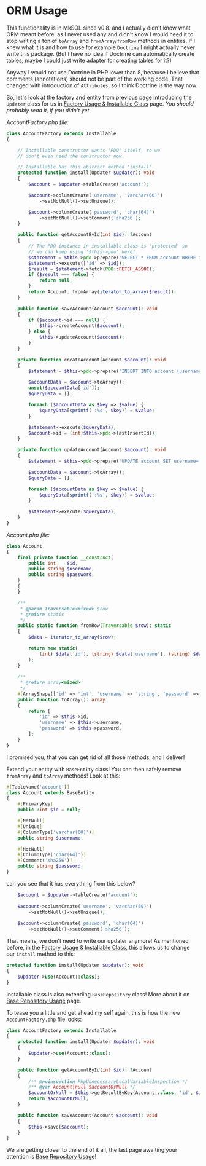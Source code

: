 # ORM Usage

This functionality is in MkSQL since v0.8. and I actually didn't know what ORM meant before, as I never used any and
didn't know I would need it to stop writing a ton of `toArray` and `fromArray`/`fromRow` methods in entities. If I knew
what it is and how to use for example `Doctrine`
I might actually never write this package. (But I have no idea if Doctrine can automatically create tables, maybe I
could just write adapter for creating tables for it?)

Anyway I would not use Doctrine in PHP lower than 8, because I believe that comments (annotations) should not be part of
the working code. That changed with introduction of `Attributes`, so I think Doctrine is the way now.

So, let's look at the factory and entity from previous page introducing the
`Updater` class for us in
[Factory Usage & Installable Class](usage-factory-installable.md)
page. *You should probably read it, if you didn't yet.*

*AccountFactory.php file:*

```php
class AccountFactory extends Installable
{

    // Installable constructor wants 'PDO' itself, so we
    // don't even need the constructor now.

    // Installable has this abstract method 'install'
    protected function install(Updater $updater): void
    {
        $account = $updater->tableCreate('account');

        $account->columnCreate('username', 'varchar(60)')
            ->setNotNull()->setUnique();

        $account->columnCreate('password', 'char(64)')
            ->setNotNull()->setComment('sha256');
    }

    public function getAccountById(int $id): ?Account
    {
        // The PDO instance in installable class is 'protected' so
        // we can keep using '$this->pdo' here!
        $statement = $this->pdo->prepare('SELECT * FROM account WHERE id = :id');
        $statement->execute(['id' => $id]);
        $result = $statement->fetch(PDO::FETCH_ASSOC);
        if ($result === false) {
            return null;
        }
        return Account::fromArray(iterator_to_array($result));
    }

    public function saveAccount(Account $account): void
    {
        if ($account->id === null) {
            $this->createAccount($account);
        } else {
            $this->updateAccount($account);
        }
    }

    private function createAccount(Account $account): void
    {
        $statement = $this->pdo->prepare('INSERT INTO account (username, password) VALUES (:username, :password)');

        $accountData = $account->toArray();
        unset($accountData['id']);
        $queryData = [];

        foreach ($accountData as $key => $value) {
            $queryData[sprintf(':%s', $key)] = $value;
        }

        $statement->execute($queryData);
        $account->id = (int)$this->pdo->lastInsertId();
    }

    private function updateAccount(Account $account): void
    {
        $statement = $this->pdo->prepare('UPDATE account SET username=:username, password=:password WHERE id=:id');

        $accountData = $account->toArray();
        $queryData = [];

        foreach ($accountData as $key => $value) {
            $queryData[sprintf(':%s', $key)] = $value;
        }

        $statement->execute($queryData);
    }
}

```

*Account.php file:*

```php
class Account
{
    final private function __construct(
        public int    $id,
        public string $username,
        public string $password,
    )
    {
    }

    /**
     * @param Traversable<mixed> $row
     * @return static
     */
    public static function fromRow(Traversable $row): static
    {
        $data = iterator_to_array($row);

        return new static(
            (int) $data['id'], (string) $data['username'], (string) $data['password'],
        );
    }   
     
    /**
     * @return array<mixed>
     */
    #[ArrayShape(['id' => 'int', 'username' => 'string', 'password' => 'string'])]
    public function toArray(): array
    {
        return [
            'id' => $this->id,
            'username' => $this->username,
            'password' => $this->password,
        ];
    }
}
```

I promised you, that you can get rid of all those methods, and I deliver!

Extend your entity with `BaseEntity` class! You can then safely remove `fromArray` and `toArray` methods! Look at this:

```php
#[TableName('account')]
class Account extends BaseEntity
{
    #[PrimaryKey]
    public ?int $id = null;

    #[NotNull]
    #[Unique]
    #[ColumnType('varchar(60)')]
    public string $username;

    #[NotNull]
    #[ColumnType('char(64)')]
    #[Comment('sha256')]
    public string $password;
}
```

can you see that it has everything from this below?

```php
    $account = $updater->tableCreate('account');
    
    $account->columnCreate('username', 'varchar(60)')
        ->setNotNull()->setUnique();
    
    $account->columnCreate('password', 'char(64)')
        ->setNotNull()->setComment('sha256');
```

That means, we don't need to write our updater anymore!
As mentioned before, in the [Factory Usage & Installable Class](usage-factory-installable.md), this allows us to change
our `install` method to this:

```php
protected function install(Updater $updater): void
{
    $updater->use(Account::class);
}
```

Installable class is also extending `BaseRepository` class! More about it on [Base Repository Usage](usage-orm.md) page.

To tease you a little and get ahead my self again, this is how the new
`AccountFactory.php` file looks:

```php
class AccountFactory extends Installable
{
    protected function install(Updater $updater): void
    {
        $updater->use(Account::class);
    }

    public function getAccountById(int $id): ?Account
    {
        /** @noinspection PhpUnnecessaryLocalVariableInspection */
        /** @var Account|null $accountOrNull */
        $accountOrNull = $this->getResultByKey(Account::class, 'id', $id);
        return $accountOrNull;
    }

    public function saveAccount(Account $account): void
    {
        $this->save($account);
    }
}
```

We are getting closer to the end of it all, the last page awaiting your attention is
[Base Repository Usage](usage-orm.md)!
















